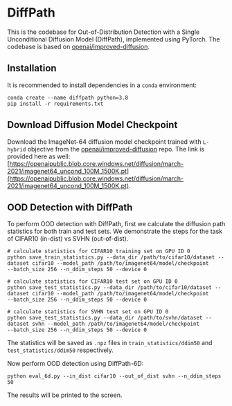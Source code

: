 # DiffPath

This is the codebase for Out-of-Distribution Detection with a Single Unconditional Diffusion Model (DiffPath), implemented using PyTorch. The codebase is based on [openai/improved-diffusion](https://github.com/openai/improved-diffusion).

## Installation

It is recommended to install dependencies in a ```conda``` environment:
```
conda create --name diffpath python=3.8
pip install -r requirements.txt
```

## Download Diffusion Model Checkpoint
Download the ImageNet-64 diffusion model checkpoint trained with ```L-hybrid``` objective from the [openai/improved-diffusion](https://github.com/openai/improved-diffusion) repo. The link is provided here as well:
[https://openaipublic.blob.core.windows.net/diffusion/march-2021/imagenet64_uncond_100M_1500K.pt](https://openaipublic.blob.core.windows.net/diffusion/march-2021/imagenet64_uncond_100M_1500K.pt).

## OOD Detection with DiffPath
To perform OOD detection with DiffPath, first we calculate the diffusion path statistics for both train and test sets. We demonstrate the steps for the task of CIFAR10 (in-dist) vs SVHN (out-of-dist). 
```
# calculate statistics for CIFAR10 training set on GPU ID 0
python save_train_statistics.py --data_dir /path/to/cifar10/dataset --dataset cifar10 --model_path /path/to/imagenet64/model/checkpoint
--batch_size 256 --n_ddim_steps 50 --device 0
```
```
# calculate statistics for CIFAR10 test set on GPU ID 0
python save_test_statistics.py --data_dir /path/to/cifar10/dataset --dataset cifar10 --model_path /path/to/imagenet64/model/checkpoint
--batch_size 256 --n_ddim_steps 50 --device 0
```
```
# calculate statistics for SVHN test set on GPU ID 0
python save_test_statistics.py --data_dir /path/to/svhn/dataset --dataset svhn --model_path /path/to/imagenet64/model/checkpoint
--batch_size 256 --n_ddim_steps 50 --device 0
```
The statistics will be saved as ```.npz``` files in ```train_statistics/ddim50``` and ```test_statistics/ddim50``` respectively.

Now perform OOD detection using DiffPath-6D:
```
python eval_6d.py --in_dist cifar10 --out_of_dist svhn --n_ddim_steps 50
```
The results will be printed to the screen.

